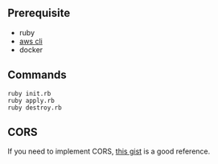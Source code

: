 ## Prerequisite

* ruby
* [aws cli](https://docs.aws.amazon.com/cli/latest/userguide/cli-chap-install.html)
* docker

## Commands
```
ruby init.rb
ruby apply.rb
ruby destroy.rb
```

## CORS

If you need to implement CORS, [this gist](https://gist.github.com/keeth/6bf8b67c82f9a085e03ecbb289a859d6) is a good reference.